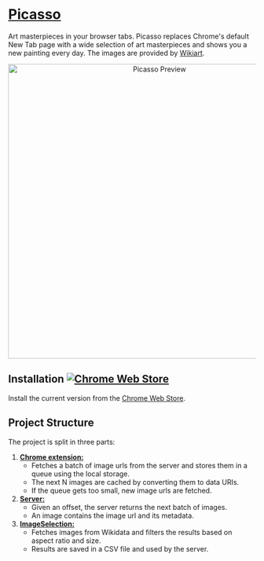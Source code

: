 # [Picasso](https://chrome.google.com/webstore/detail/picasso-new-tab-page/dlckklnbefkepkjemodnlbjokaimbedb)

Art masterpieces in your browser tabs. Picasso replaces Chrome's default New Tab page with a wide selection of art masterpieces and shows you a new painting every day.
The images are provided by [Wikiart](https://www.wikiart.org/).

<p align="center">
  <img src="https://cloud.githubusercontent.com/assets/7422050/20642802/6bb8d3fc-b419-11e6-8350-31431ef3181c.png" width="600" alt="Picasso Preview"/>
</p>

## Installation [![Chrome Web Store](https://img.shields.io/chrome-web-store/users/dlckklnbefkepkjemodnlbjokaimbedb)](https://chrome.google.com/webstore/detail/picasso-new-tab-page/dlckklnbefkepkjemodnlbjokaimbedb)

Install the current version from the [Chrome Web Store](https://chrome.google.com/webstore/detail/picasso-new-tab-page/dlckklnbefkepkjemodnlbjokaimbedb).

## Project Structure

The project is split in three parts:


1. [**Chrome extension:**](https://github.com/fawind/picasso/tree/master/chrome)
    * Fetches a batch of image urls from the server and stores them in a queue using the local storage.
    * The next N images are cached by converting them to data URIs.
    * If the queue gets too small, new image urls are fetched.
2. [**Server:**](https://github.com/fawind/picasso/tree/master/server)
    * Given an offset, the server returns the next batch of images.
    * An image contains the image url and its metadata.
3. [**ImageSelection:**](https://github.com/fawind/picasso/blob/master/imageSelection/imageSelection.ipynb)
    * Fetches images from Wikidata and filters the results based on aspect ratio and size.
    * Results are saved in a CSV file and used by the server.

